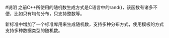 #说明
之前C++所使用的随机数生成方式是C语言中的rand()，该函数有诸多不便，比如只有均匀分布，只支持整数等。

新标准中增加了一个标准库用来生成随机数，支持多种分布方式，使用模板的方式支持多种数据类型的随机数。

